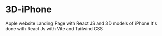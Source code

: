 # 3D-iPhone
Apple website Landing Page with React JS and 3D models of iPhone
It's done with React Js with Vite and Tailwind CSS

